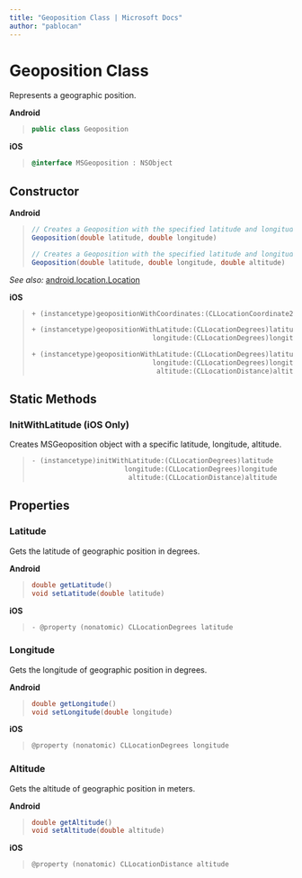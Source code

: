 ```yaml
---
title: "Geoposition Class | Microsoft Docs"
author: "pablocan"
---
```


# Geoposition Class

Represents a geographic position.

**Android**

>```java
> public class Geoposition
>```

**iOS**

>```objectivec
> @interface MSGeoposition : NSObject
>```

## Constructor

**Android**

>```java
> // Creates a Geoposition with the specified latitude and longitude in degrees, with the default altitude of 0.
> Geoposition(double latitude, double longitude)
>
> // Creates a Geoposition with the specified latitude and longitude in degrees and altitude in meters.
> Geoposition(double latitude, double longitude, double altitude)
>```

_See also:_ [android.location.Location](https://developer.android.com/reference/android/location/Location.html)

**iOS**

>```objectivec
> + (instancetype)geopositionWithCoordinates:(CLLocationCoordinate2D)coordinates
>
> + (instancetype)geopositionWithLatitude:(CLLocationDegrees)latitude
>                               longitude:(CLLocationDegrees)longitude
>
> + (instancetype)geopositionWithLatitude:(CLLocationDegrees)latitude
>                               longitude:(CLLocationDegrees)longitude
>                                altitude:(CLLocationDistance)altitude
>```

## Static Methods

### InitWithLatitude (iOS Only)

Creates MSGeoposition object with a specific latitude, longitude, altitude.

>```objectivec
> - (instancetype)initWithLatitude:(CLLocationDegrees)latitude
>                        longitude:(CLLocationDegrees)longitude
>                         altitude:(CLLocationDistance)altitude
>```

## Properties

### Latitude

Gets the latitude of geographic position in degrees.

**Android**

>```java
> double getLatitude()
> void setLatitude(double latitude)
>```

**iOS**

>```objectivec
> - @property (nonatomic) CLLocationDegrees latitude
>```


### Longitude

Gets the longitude of geographic position in degrees.

**Android**

>```java
> double getLongitude()  
> void setLongitude(double longitude)
>```

**iOS**

>```objectivec
> @property (nonatomic) CLLocationDegrees longitude
>```


### Altitude

Gets the altitude of geographic position in meters.

**Android**

>```java
> double getAltitude()
> void setAltitude(double altitude)
>```

**iOS**
>```objectivec 
> @property (nonatomic) CLLocationDistance altitude
>```
